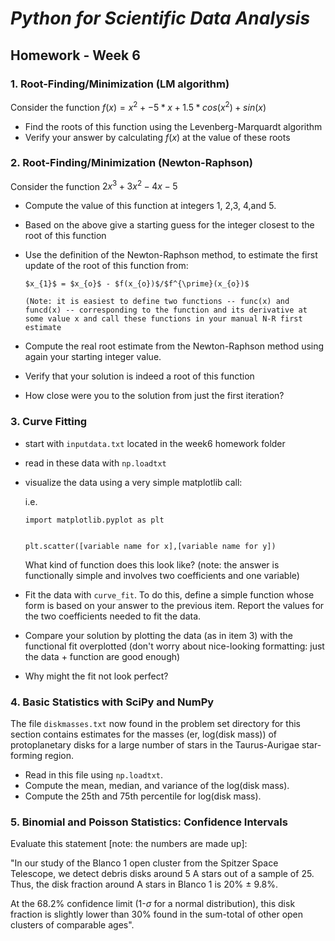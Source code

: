 # _Python for Scientific Data Analysis_

## Homework - Week 6



### 1. Root-Finding/Minimization (LM algorithm)

Consider the function $f(x) = x^{2}+-5*x+1.5*cos(x^{2}) + sin(x)$

* Find the roots of this function using the Levenberg-Marquardt algorithm
* Verify your answer by calculating $f(x)$ at the value of these roots


### 2. Root-Finding/Minimization (Newton-Raphson)

Consider the function $2x^{3}+3x^{2}-4x-5$

* Compute the value of this function at integers 1, 2,3, 4,and 5.
* Based on the above give a starting guess for the integer closest to the root of this function
* Use the definition of the Newton-Raphson method, to estimate the first update of the root of this function from:

      $x_{1}$ = $x_{o}$ - $f(x_{o})$/$f^{\prime}(x_{o})$
      
      (Note: it is easiest to define two functions -- func(x) and funcd(x) -- corresponding to the function and its derivative at some value x and call these functions in your manual N-R first estimate
      
      
* Compute the real root estimate from the Newton-Raphson method using again your starting integer value.  
* Verify that your solution is indeed a root of this function

* How close were you to the solution from just the first iteration?


### 3. Curve Fitting

* start with ``inputdata.txt`` located in the week6 homework folder

* read in these data with ``np.loadtxt``

* visualize the data using a very simple matplotlib call:
 
  i.e.
  
  ```
  import matplotlib.pyplot as plt
  
  
  plt.scatter([variable name for x],[variable name for y])
  
  ```
  
  What kind of function does this look like? (note: the answer is functionally simple and involves two coefficients and one variable)
  
  
* Fit the data with ``curve_fit``.   To do this, define a simple function whose form is based on your answer to the previous item.  Report the values for the two coefficients needed to fit the data.

* Compare your solution by plotting the data (as in item 3) with the functional fit overplotted (don't worry about nice-looking formatting: just the data + function are good enough)

* Why might the fit not look perfect?


### 4. Basic Statistics with SciPy and NumPy

The file ``diskmasses.txt`` now found in the problem set directory for this section contains estimates for the masses (er, log(disk mass)) of protoplanetary disks for a large number of stars in the Taurus-Aurigae star-forming region.   

* Read in this file using ``np.loadtxt``.  
* Compute the mean, median, and variance of the log(disk mass).   
* Compute the 25th and 75th percentile for log(disk mass).


### 5. Binomial and Poisson Statistics: Confidence Intervals

Evaluate this statement [note: the numbers are made up]:

"In our study of the Blanco 1 open cluster from the Spitzer Space Telescope, we detect debris disks around 5 A stars out of a sample of 25.   Thus, the disk fraction around A stars in Blanco 1 is 20% $\pm$ 9.8%.   

At the 68.2% confidence limit (1-$\sigma$ for a normal distribution), this disk fraction is slightly lower than 30% found in the sum-total of other open clusters of comparable ages".


